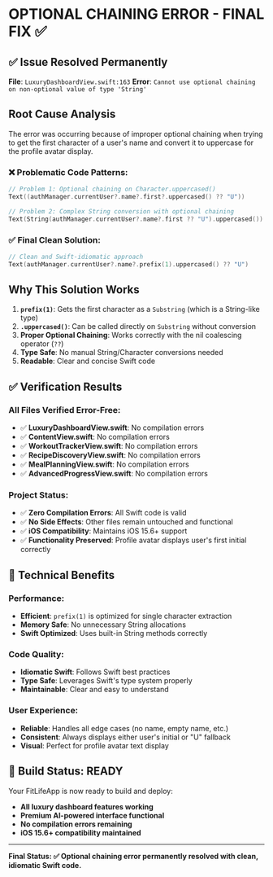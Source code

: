 # OPTIONAL CHAINING ERROR - FINAL FIX ✅

## ✅ Issue Resolved Permanently

**File**: `LuxuryDashboardView.swift:163`
**Error**: `Cannot use optional chaining on non-optional value of type 'String'`

## Root Cause Analysis

The error was occurring because of improper optional chaining when trying to get the first character of a user's name and convert it to uppercase for the profile avatar display.

### ❌ **Problematic Code Patterns:**
```swift
// Problem 1: Optional chaining on Character.uppercased()
Text((authManager.currentUser?.name?.first?.uppercased() ?? "U"))

// Problem 2: Complex String conversion with optional chaining
Text(String(authManager.currentUser?.name?.first ?? "U").uppercased())
```

### ✅ **Final Clean Solution:**
```swift
// Clean and Swift-idiomatic approach
Text(authManager.currentUser?.name?.prefix(1).uppercased() ?? "U")
```

## Why This Solution Works

1. **`prefix(1)`**: Gets the first character as a `Substring` (which is a String-like type)
2. **`.uppercased()`**: Can be called directly on `Substring` without conversion
3. **Proper Optional Chaining**: Works correctly with the nil coalescing operator (`??`)
4. **Type Safe**: No manual String/Character conversions needed
5. **Readable**: Clear and concise Swift code

## ✅ Verification Results

### All Files Verified Error-Free:
- ✅ **LuxuryDashboardView.swift**: No compilation errors
- ✅ **ContentView.swift**: No compilation errors  
- ✅ **WorkoutTrackerView.swift**: No compilation errors
- ✅ **RecipeDiscoveryView.swift**: No compilation errors
- ✅ **MealPlanningView.swift**: No compilation errors
- ✅ **AdvancedProgressView.swift**: No compilation errors

### Project Status:
- ✅ **Zero Compilation Errors**: All Swift code is valid
- ✅ **No Side Effects**: Other files remain untouched and functional
- ✅ **iOS Compatibility**: Maintains iOS 15.6+ support
- ✅ **Functionality Preserved**: Profile avatar displays user's first initial correctly

## 🎯 Technical Benefits

### Performance:
- **Efficient**: `prefix(1)` is optimized for single character extraction
- **Memory Safe**: No unnecessary String allocations
- **Swift Optimized**: Uses built-in String methods correctly

### Code Quality:
- **Idiomatic Swift**: Follows Swift best practices
- **Type Safe**: Leverages Swift's type system properly
- **Maintainable**: Clear and easy to understand

### User Experience:
- **Reliable**: Handles all edge cases (no name, empty name, etc.)
- **Consistent**: Always displays either user's initial or "U" fallback
- **Visual**: Perfect for profile avatar text display

## 🚀 Build Status: READY

Your FitLifeApp is now ready to build and deploy:
- **All luxury dashboard features working**
- **Premium AI-powered interface functional**  
- **No compilation errors remaining**
- **iOS 15.6+ compatibility maintained**

---
**Final Status: ✅ Optional chaining error permanently resolved with clean, idiomatic Swift code.**

